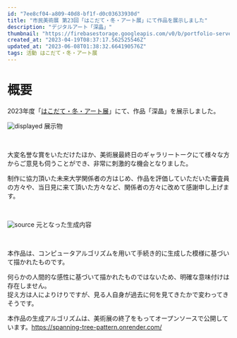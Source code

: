 ```yaml
---
id: "7ee8cf04-a809-40d8-bf1f-d0c03633930d"
title: "市民美術展 第23回「はこだて・冬・アート展」にて作品を展示しました"
description: "デジタルアート「深晶」"
thumbnail: "https://firebasestorage.googleapis.com/v0/b/portfolio-server-77440.appspot.com/o/images%2Farticles%2F7ee8cf04-a809-40d8-bf1f-d0c03633930d%2Fdisplayed.jpg?alt=media&token=0af628b3-2b0c-4056-8fde-034c206c8c8a"
created_at: "2023-04-19T08:37:17.562525546Z"
updated_at: "2023-06-08T01:38:32.664190576Z"
tags: 活動 はこだて・冬・アート展
---
```



# 概要

2023年度「[はこだて・冬・アート展](http://www.zaidan-hakodate.com/gjh/geijyutu/R4fuyu_art_boshu.html)」にて、作品「深晶」を展示しました。

![displayed](https://firebasestorage.googleapis.com/v0/b/portfolio-server-77440.appspot.com/o/images%2Farticles%2F7ee8cf04-a809-40d8-bf1f-d0c03633930d%2Fdisplayed.jpg?alt=media&token=0af628b3-2b0c-4056-8fde-034c206c8c8a)
展示物

<br>

大変名誉な賞をいただけたほか、美術展最終日のギャラリートークにて様々な方からご意見も伺うことができ、非常に刺激的な機会となりました。

制作に協力頂いた未来大学関係者の方はじめ、作品を評価していただいた審査員の方々や、当日見に来て頂いた方々など、関係者の方々に改めて感謝申し上げます。

<br>

![source](https://firebasestorage.googleapis.com/v0/b/portfolio-server-77440.appspot.com/o/images%2Farticles%2F7ee8cf04-a809-40d8-bf1f-d0c03633930d%2Fimage.png?alt=media&token=cea58449-ebf3-41c1-a8a6-01e5395baca6)
元となった生成内容


<br>

本作品は、コンピュータアルゴリズムを用いて手続き的に生成した模様に基づいて描かれたものです。

何らかの人間的な感性に基づいて描かれたものではないため、明確な意味付けは存在しません。<br>
捉え方は人によりけりですが、見る人自身が過去に何を見てきたかで変わってきそうです。

本作品の生成アルゴリズムは、美術展の終了をもってオープンソースで公開しています。https://spanning-tree-pattern.onrender.com/

<br>

